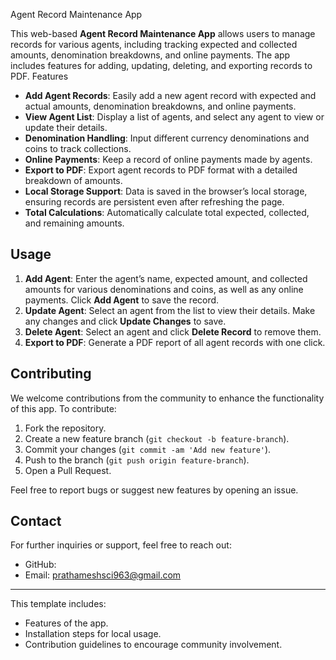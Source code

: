 

 Agent Record Maintenance App

This web-based **Agent Record Maintenance App** allows users to manage records for various agents, including tracking expected and collected amounts, denomination breakdowns, and online payments. The app includes features for adding, updating, deleting, and exporting records to PDF.
 Features

- **Add Agent Records**: Easily add a new agent record with expected and actual amounts, denomination breakdowns, and online payments.
- **View Agent List**: Display a list of agents, and select any agent to view or update their details.
- **Denomination Handling**: Input different currency denominations and coins to track collections.
- **Online Payments**: Keep a record of online payments made by agents.
- **Export to PDF**: Export agent records to PDF format with a detailed breakdown of amounts.
- **Local Storage Support**: Data is saved in the browser’s local storage, ensuring records are persistent even after refreshing the page.
- **Total Calculations**: Automatically calculate total expected, collected, and remaining amounts.



## Usage

1. **Add Agent**: Enter the agent’s name, expected amount, and collected amounts for various denominations and coins, as well as any online payments. Click **Add Agent** to save the record.
2. **Update Agent**: Select an agent from the list to view their details. Make any changes and click **Update Changes** to save.
3. **Delete Agent**: Select an agent and click **Delete Record** to remove them.
4. **Export to PDF**: Generate a PDF report of all agent records with one click.

## Contributing

We welcome contributions from the community to enhance the functionality of this app. To contribute:

1. Fork the repository.
2. Create a new feature branch (`git checkout -b feature-branch`).
3. Commit your changes (`git commit -am 'Add new feature'`).
4. Push to the branch (`git push origin feature-branch`).
5. Open a Pull Request.

Feel free to report bugs or suggest new features by opening an issue.



## Contact

For further inquiries or support, feel free to reach out:

- GitHub: 
- Email: prathameshsci963@gmail.com

---

This template includes:
- Features of the app.
- Installation steps for local usage.
- Contribution guidelines to encourage community involvement.

